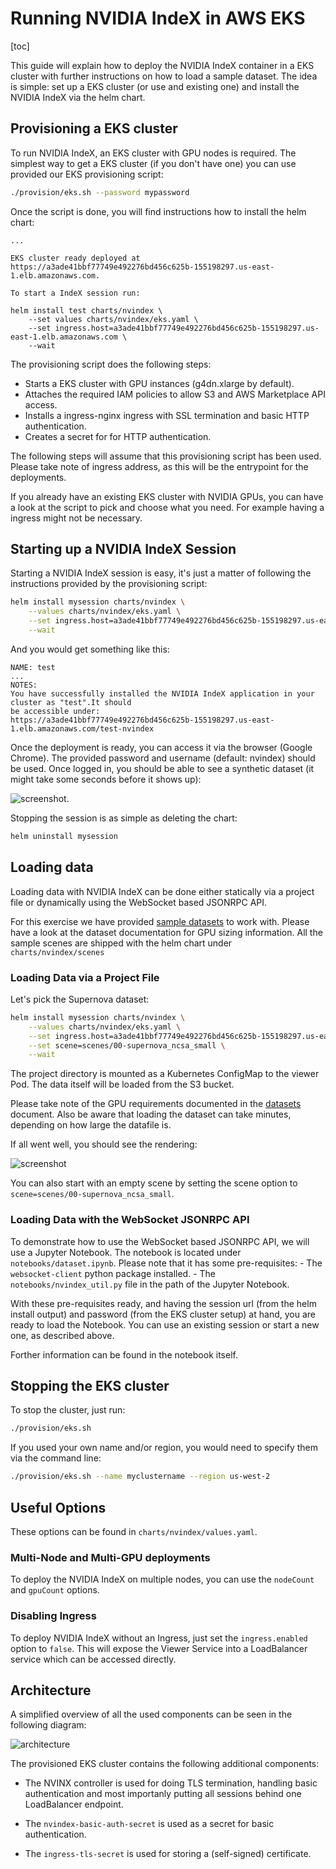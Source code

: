 # Running NVIDIA IndeX in AWS EKS
[toc]

This guide will explain how to deploy the NVIDIA IndeX container in a EKS cluster with further
instructions on how to load a sample dataset. The idea is simple: set up a EKS cluster (or use
and existing one) and install the NVIDIA IndeX via the helm chart.

## Provisioning a EKS cluster

To run NVIDIA IndeX, an EKS cluster with GPU nodes is required. The simplest way to get a EKS
cluster (if you don't have one) you can use provided our EKS provisioning script:

```sh
./provision/eks.sh --password mypassword
```

Once the script is done, you will find instructions how to install the helm chart:
```
...

EKS cluster ready deployed at https://a3ade41bbf77749e492276bd456c625b-155198297.us-east-1.elb.amazonaws.com.

To start a IndeX session run:

helm install test charts/nvindex \
    --set values charts/nvindex/eks.yaml \
    --set ingress.host=a3ade41bbf77749e492276bd456c625b-155198297.us-east-1.elb.amazonaws.com \
    --wait
```

The provisioning script does the following steps:
- Starts a EKS cluster with GPU instances (g4dn.xlarge by default).
- Attaches the required IAM policies to allow S3 and AWS Marketplace API access.
- Installs a ingress-nginx ingress with SSL termination and basic HTTP authentication.
- Creates a secret for for HTTP authentication.

The following steps will assume that this provisioning script has been used. Please take note of
ingress address, as this will be the entrypoint for the deployments.

If you already have an existing EKS cluster with NVIDIA GPUs, you can have a look at the script
to pick and choose what you need. For example having a ingress might not be necessary.


## Starting up a NVIDIA IndeX Session

Starting a NVIDIA IndeX session is easy, it's just a matter of following the instructions
provided by the provisioning script:
```sh
helm install mysession charts/nvindex \
    --values charts/nvindex/eks.yaml \
    --set ingress.host=a3ade41bbf77749e492276bd456c625b-155198297.us-east-1.elb.amazonaws.com \
    --wait
```

And you would get something like this:
```
NAME: test
...
NOTES:
You have successfully installed the NVIDIA IndeX application in your cluster as "test".It should
be accessible under:
https://a3ade41bbf77749e492276bd456c625b-155198297.us-east-1.elb.amazonaws.com/test-nvindex
```

Once the deployment is ready, you can access it via the browser (Google Chrome). The provided password
and username (default: nvindex) should be used. Once logged in, you should be able to see a synthetic dataset
(it might take some seconds before it shows up):

![screenshot](images/synthetic_data.png).

Stopping the session is as simple as deleting the chart:
```sh
helm uninstall mysession
```

## Loading data

Loading data with NVIDIA IndeX can be done either statically via a project file or dynamically using
the WebSocket based JSONRPC API.

For this exercise we have provided [sample datasets](datasets.md) to work with. Please have a look at
the dataset documentation for GPU sizing information. All the sample scenes
are shipped with the helm chart under `charts/nvindex/scenes`

### Loading Data via a Project File

Let's pick the Supernova dataset:

```sh
helm install mysession charts/nvindex \
    --values charts/nvindex/eks.yaml \
    --set ingress.host=a3ade41bbf77749e492276bd456c625b-155198297.us-east-1.elb.amazonaws.com \
    --set scene=scenes/00-supernova_ncsa_small \
    --wait
```

The project directory is mounted as a Kubernetes ConfigMap to the viewer Pod. The data itself will
be loaded from the S3 bucket.

Please take note of the GPU requirements documented in the [datasets](datasets.md) document. Also
be aware that loading the dataset can take minutes, depending on how large the datafile is.

If all went well, you should see the rendering:

![screenshot](images/supernova.png)

You can also start with an empty scene by setting the scene option to `scene=scenes/00-supernova_ncsa_small`.

### Loading Data with the WebSocket JSONRPC API

To demonstrate how to use the WebSocket based JSONRPC API, we will use a Jupyter Notebook. The notebook
is located under `notebooks/dataset.ipynb`. Please note that it has some pre-requisites:
    - The `websocket-client` python package installed.
    - The `notebooks/nvindex_util.py` file in the path of the Jupyter Notebook.

With these pre-requisites ready, and having the session url (from the helm install output) and password
(from the EKS cluster setup) at hand, you are ready to load the Notebook. You can use an existing session
or start a new one, as described above.

Forther information can be found in the notebook itself.

## Stopping the EKS cluster

To stop the cluster, just run:
```sh
./provision/eks.sh
```

If you used your own name and/or region, you would need to specify them via the command line:
```sh
./provision/eks.sh --name myclustername --region us-west-2
```

## Useful Options

These options can be found in `charts/nvindex/values.yaml`.

### Multi-Node and Multi-GPU deployments

To deploy the NVIDIA IndeX on multiple nodes, you can use the `nodeCount` and `gpuCount` options.

### Disabling Ingress

To deploy NVIDIA IndeX without an Ingress, just set the `ingress.enabled` option to `false`. This
will expose the Viewer Service into a LoadBalancer service which can be accessed directly.


## Architecture

A simplified overview of all the used components can be seen in the following diagram:

![architecture](images/eks_diagram.svg)



The provisioned EKS cluster contains the following additional components:

- The NVINX controller is used for doing TLS termination, handling basic authentication and most
importanly putting all sessions behind one LoadBalancer endpoint.

- The `nvindex-basic-auth-secret` is used as a secret for basic authentication.

- The `ingress-tls-secret` is used for storing a (self-signed) certificate.

